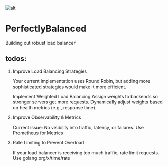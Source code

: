 ![alt](https://64.media.tumblr.com/3c1c16ee3b29662d997f432cac320ef1/tumblr_nj3kbxu32l1u78x0oo1_500.gif)
# PerfectlyBalanced
Building out robust load balancer

## todos:
1. Improve Load Balancing Strategies

    Your current implementation uses Round Robin, but adding more sophisticated strategies would make it more efficient.
    
    Implement Weighted Load Balancing
    Assign weights to backends so stronger servers get more requests.
    Dynamically adjust weights based on health metrics (e.g., response time).

2. Improve Observability & Metrics

   Current issue: No visibility into traffic, latency, or failures.
    Use Prometheus for Metrics

3. Rate Limiting to Prevent Overload
   
   If your load balancer is receiving too much traffic, rate limit requests.
   Use golang.org/x/time/rate
